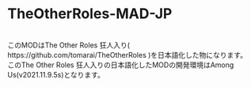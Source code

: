 # TheOtherRoles-MAD-JP
</br>
このMODはThe Other Roles 狂人入り( https://github.com/tomarai/TheOtherRoles )を日本語化した物になります。</br>
このThe Other Roles 狂人入りの日本語化したMODの開発環境はAmong Us(v2021.11.9.5s)となります。</br>
